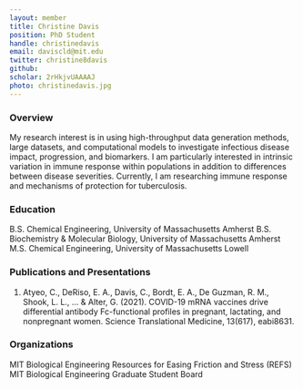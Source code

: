 ```yaml
---
layout: member
title: Christine Davis
position: PhD Student
handle: christinedavis
email: daviscld@mit.edu
twitter: christine8davis
github:
scholar: 2rHkjvUAAAAJ
photo: christinedavis.jpg 
---
```


### Overview
My research interest is in using high-throughput data generation methods, large datasets, and computational models to investigate infectious disease impact, progression, and biomarkers. I am particularly interested in intrinsic variation in immune response within populations in addition to differences between disease severities. Currently, I am researching immune response and mechanisms of protection for tuberculosis.

### Education
B.S. Chemical Engineering, University of Massachusetts Amherst 
B.S. Biochemistry & Molecular Biology, University of Massachusetts Amherst
M.S. Chemical Engineering, University of Massachusetts Lowell

### Publications and Presentations
1. Atyeo, C., DeRiso, E. A., Davis, C., Bordt, E. A., De Guzman, R. M., Shook, L. L., ... & Alter, G. (2021). COVID-19 mRNA vaccines drive differential antibody Fc-functional profiles in pregnant, lactating, and nonpregnant women. Science Translational Medicine, 13(617), eabi8631.

### Organizations
MIT Biological Engineering Resources for Easing Friction and Stress (REFS)
MIT Biological Engineering Graduate Student Board